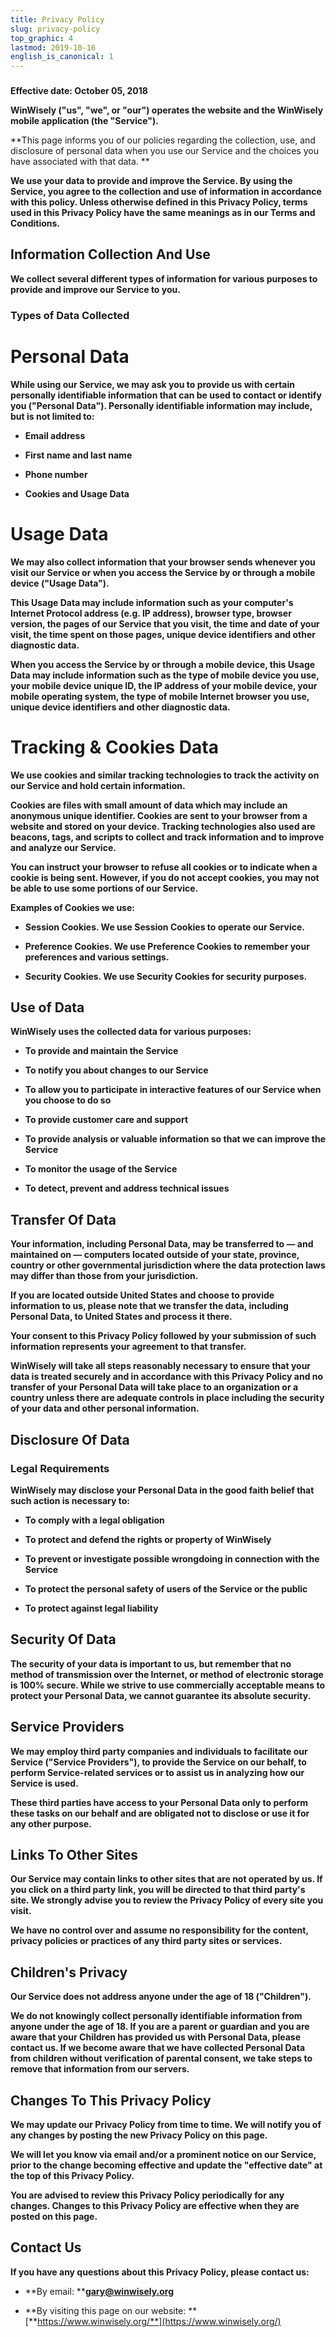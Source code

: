 ```yaml
---
title: Privacy Policy
slug: privacy-policy
top_graphic: 4
lastmod: 2019-10-16
english_is_canonical: 1
---
```


### 

**Effective date: October 05, 2018**

**WinWisely ("us", "we", or "our") operates the website and the WinWisely mobile application (the "Service").**

**This page informs you of our policies regarding the collection, use, and disclosure of personal data when you use our Service and the choices you have associated with that data. **

**We use your data to provide and improve the Service. By using the Service, you agree to the collection and use of information in accordance with this policy. Unless otherwise defined in this Privacy Policy, terms used in this Privacy Policy have the same meanings as in our Terms and Conditions.**

## Information Collection And Use

**We collect several different types of information for various purposes to provide and improve our Service to you.**

### Types of Data Collected

# Personal Data

**While using our Service, we may ask you to provide us with certain personally identifiable information that can be used to contact or identify you ("Personal Data"). Personally identifiable information may include, but is not limited to:**

  * **Email address**

  * **First name and last name**

  * **Phone number**

  * **Cookies and Usage Data**

# Usage Data

**We may also collect information that your browser sends whenever you visit our Service or when you access the Service by or through a mobile device ("Usage Data").**

**This Usage Data may include information such as your computer's Internet Protocol address (e.g. IP address), browser type, browser version, the pages of our Service that you visit, the time and date of your visit, the time spent on those pages, unique device identifiers and other diagnostic data.**

**When you access the Service by or through a mobile device, this Usage Data may include information such as the type of mobile device you use, your mobile device unique ID, the IP address of your mobile device, your mobile operating system, the type of mobile Internet browser you use, unique device identifiers and other diagnostic data.**

# Tracking & Cookies Data

**We use cookies and similar tracking technologies to track the activity on our Service and hold certain information.**

**Cookies are files with small amount of data which may include an anonymous unique identifier. Cookies are sent to your browser from a website and stored on your device. Tracking technologies also used are beacons, tags, and scripts to collect and track information and to improve and analyze our Service.**

**You can instruct your browser to refuse all cookies or to indicate when a cookie is being sent. However, if you do not accept cookies, you may not be able to use some portions of our Service.**

**Examples of Cookies we use:**

  * **Session Cookies. We use Session Cookies to operate our Service.**

  * **Preference Cookies. We use Preference Cookies to remember your preferences and various settings.**

  * **Security Cookies. We use Security Cookies for security purposes.**

## Use of Data

**WinWisely uses the collected data for various purposes:**

  * **To provide and maintain the Service**

  * **To notify you about changes to our Service**

  * **To allow you to participate in interactive features of our Service when you choose to do so**

  * **To provide customer care and support**

  * **To provide analysis or valuable information so that we can improve the Service**

  * **To monitor the usage of the Service**

  * **To detect, prevent and address technical issues**

## Transfer Of Data

**Your information, including Personal Data, may be transferred to — and maintained on — computers located outside of your state, province, country or other governmental jurisdiction where the data protection laws may differ than those from your jurisdiction.**

**If you are located outside United States and choose to provide information to us, please note that we transfer the data, including Personal Data, to United States and process it there.**

**Your consent to this Privacy Policy followed by your submission of such information represents your agreement to that transfer.**

**WinWisely will take all steps reasonably necessary to ensure that your data is treated securely and in accordance with this Privacy Policy and no transfer of your Personal Data will take place to an organization or a country unless there are adequate controls in place including the security of your data and other personal information.**

## Disclosure Of Data

### Legal Requirements

**WinWisely may disclose your Personal Data in the good faith belief that such action is necessary to:**

  * **To comply with a legal obligation**

  * **To protect and defend the rights or property of WinWisely**

  * **To prevent or investigate possible wrongdoing in connection with the Service**

  * **To protect the personal safety of users of the Service or the public**

  * **To protect against legal liability**

## Security Of Data

**The security of your data is important to us, but remember that no method of transmission over the Internet, or method of electronic storage is 100% secure. While we strive to use commercially acceptable means to protect your Personal Data, we cannot guarantee its absolute security.**

## Service Providers

**We may employ third party companies and individuals to facilitate our Service ("Service Providers"), to provide the Service on our behalf, to perform Service-related services or to assist us in analyzing how our Service is used.**

**These third parties have access to your Personal Data only to perform these tasks on our behalf and are obligated not to disclose or use it for any other purpose.**

## Links To Other Sites

**Our Service may contain links to other sites that are not operated by us. If you click on a third party link, you will be directed to that third party's site. We strongly advise you to review the Privacy Policy of every site you visit.**

**We have no control over and assume no responsibility for the content, privacy policies or practices of any third party sites or services.**

## Children's Privacy

**Our Service does not address anyone under the age of 18 ("Children").**

**We do not knowingly collect personally identifiable information from anyone under the age of 18. If you are a parent or guardian and you are aware that your Children has provided us with Personal Data, please contact us. If we become aware that we have collected Personal Data from children without verification of parental consent, we take steps to remove that information from our servers.**

## Changes To This Privacy Policy

**We may update our Privacy Policy from time to time. We will notify you of any changes by posting the new Privacy Policy on this page.**

**We will let you know via email and/or a prominent notice on our Service, prior to the change becoming effective and update the "effective date" at the top of this Privacy Policy.**

**You are advised to review this Privacy Policy periodically for any changes. Changes to this Privacy Policy are effective when they are posted on this page.**

## Contact Us

**If you have any questions about this Privacy Policy, please contact us:**

  * **By email: **[**gary@winwisely.org**](mailto:gary@winwisely.org)

  * **By visiting this page on our website: **[**https://www.winwisely.org/**](https://www.winwisely.org/)

  

